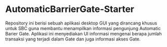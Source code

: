 # AutomaticBarrierGate-Starter
Repository ini berisi sebuah aplikasi desktop GUI yang dirancang khusus untuk SBC guna membantu menampilkan informasi pengunjung Automatic Barier Gate. Aplikasi ini menyediakan UI informasi mengenai berapa jumlah transaksi yang terjadi dalam Gate dan juga informasi akses Gate.
